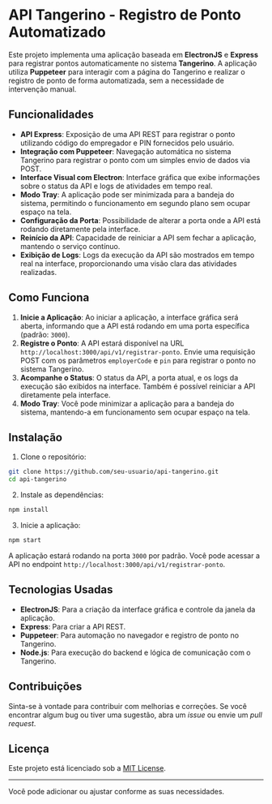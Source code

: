 # API Tangerino - Registro de Ponto Automatizado

Este projeto implementa uma aplicação baseada em **ElectronJS** e **Express** para registrar pontos automaticamente no sistema **Tangerino**. A aplicação utiliza **Puppeteer** para interagir com a página do Tangerino e realizar o registro de ponto de forma automatizada, sem a necessidade de intervenção manual.

## Funcionalidades

- **API Express**: Exposição de uma API REST para registrar o ponto utilizando código do empregador e PIN fornecidos pelo usuário.
- **Integração com Puppeteer**: Navegação automática no sistema Tangerino para registrar o ponto com um simples envio de dados via POST.
- **Interface Visual com Electron**: Interface gráfica que exibe informações sobre o status da API e logs de atividades em tempo real.
- **Modo Tray**: A aplicação pode ser minimizada para a bandeja do sistema, permitindo o funcionamento em segundo plano sem ocupar espaço na tela.
- **Configuração da Porta**: Possibilidade de alterar a porta onde a API está rodando diretamente pela interface.
- **Reinício da API**: Capacidade de reiniciar a API sem fechar a aplicação, mantendo o serviço contínuo.
- **Exibição de Logs**: Logs da execução da API são mostrados em tempo real na interface, proporcionando uma visão clara das atividades realizadas.

## Como Funciona

1. **Inicie a Aplicação**: Ao iniciar a aplicação, a interface gráfica será aberta, informando que a API está rodando em uma porta específica (padrão: `3000`).
2. **Registre o Ponto**: A API estará disponível na URL `http://localhost:3000/api/v1/registrar-ponto`. Envie uma requisição POST com os parâmetros `employerCode` e `pin` para registrar o ponto no sistema Tangerino.
3. **Acompanhe o Status**: O status da API, a porta atual, e os logs da execução são exibidos na interface. Também é possível reiniciar a API diretamente pela interface.
4. **Modo Tray**: Você pode minimizar a aplicação para a bandeja do sistema, mantendo-a em funcionamento sem ocupar espaço na tela.

## Instalação

1. Clone o repositório:

```bash
git clone https://github.com/seu-usuario/api-tangerino.git
cd api-tangerino
```

2. Instale as dependências:

```bash
npm install
```

3. Inicie a aplicação:

```bash
npm start
```

A aplicação estará rodando na porta `3000` por padrão. Você pode acessar a API no endpoint `http://localhost:3000/api/v1/registrar-ponto`.

## Tecnologias Usadas

- **ElectronJS**: Para a criação da interface gráfica e controle da janela da aplicação.
- **Express**: Para criar a API REST.
- **Puppeteer**: Para automação no navegador e registro de ponto no Tangerino.
- **Node.js**: Para execução do backend e lógica de comunicação com o Tangerino.

## Contribuições

Sinta-se à vontade para contribuir com melhorias e correções. Se você encontrar algum bug ou tiver uma sugestão, abra um *issue* ou envie um *pull request*.

## Licença

Este projeto está licenciado sob a [MIT License](LICENSE).

---

Você pode adicionar ou ajustar conforme as suas necessidades.